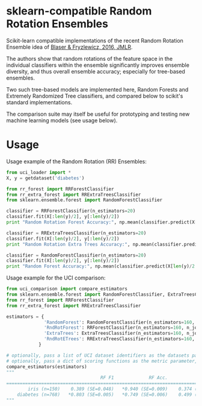 sklearn-compatible Random Rotation Ensembles
===============

Scikit-learn compatible implementations of the recent Random Rotation Ensemble idea of [Blaser & Fryzlewicz, 2016, JMLR](http://jmlr.org/papers/volume17/blaser16a/blaser16a.pdf). 

The authors show that random rotations of the feature space in the individual classifiers within the ensemble significantly improves ensemble diversity, and thus overall ensemble accuracy; especially for tree-based ensembles.

Two such tree-based models are implemented here, Random Forests and Extremely Randomized Tree classifiers, and compared below to scikit's standard implementations.

The comparison suite may itself be useful for prototyping and testing new machine learning models (see usage below). 

Usage
===============

Usage example of the Random Rotation (RR) Ensembles:

```python
from uci_loader import *
X, y = getdataset('diabetes')

from rr_forest import RRForestClassifier
from rr_extra_forest import RRExtraTreesClassifier
from sklearn.ensemble.forest import RandomForestClassifier

classifier = RRForestClassifier(n_estimators=20)
classifier.fit(X[:len(y)/2], y[:len(y)/2])
print "Random Rotation Forest Accuracy:", np.mean(classifier.predict(X[len(y)/2:]) == y[len(y)/2:])

classifier = RRExtraTreesClassifier(n_estimators=20)
classifier.fit(X[:len(y)/2], y[:len(y)/2])
print "Random Rotation Extra Trees Accuracy:", np.mean(classifier.predict(X[len(y)/2:]) == y[len(y)/2:])

classifier = RandomForestClassifier(n_estimators=20)
classifier.fit(X[:len(y)/2], y[:len(y)/2])
print "Random Forest Accuracy:", np.mean(classifier.predict(X[len(y)/2:]) == y[len(y)/2:])
```

Usage example for the UCI comparison:

```python
from uci_comparison import compare_estimators
from sklearn.ensemble.forest import RandomForestClassifier, ExtraTreesClassifier
from rr_forest import RRForestClassifier
from rr_extra_forest import RRExtraTreesClassifier

estimators = {
              'RandomForest': RandomForestClassifier(n_estimators=160, n_jobs=-1),
              'RndRotForest': RRForestClassifier(n_estimators=160, n_jobs=-1),
              'ExtraTrees': ExtraTreesClassifier(n_estimators=160, n_jobs=-1),
              'RndRotETrees': RRExtraTreesClassifier(n_estimators=160, n_jobs=-1),
            }

# optionally, pass a list of UCI dataset identifiers as the datasets parameter, e.g. datasets=['iris', 'diabetes']
# optionally, pass a dict of scoring functions as the metric parameter, e.g. metrics={'F1-score': f1_score}
compare_estimators(estimators)
"""
                                   RF F1             RF Acc.           LinSVC F1         LinSVC Acc.
====================================================================================================
        iris (n=150)    0.389 (SE=0.048)   *0.940 (SE=0.009)    0.374 (SE=0.046)    0.913 (SE=0.009)
    diabetes (n=768)   *0.803 (SE=0.005)   *0.749 (SE=0.006)    0.499 (SE=0.027)    0.527 (SE=0.015)
"""
```